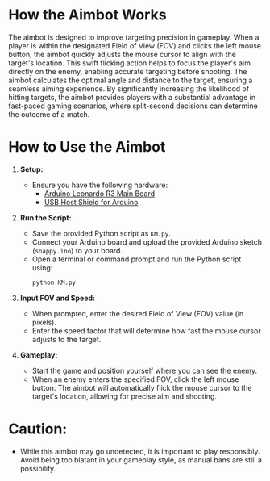 # How the Aimbot Works

The aimbot is designed to improve targeting precision in gameplay. When a player is within the designated Field of View (FOV) and clicks the left mouse button, the aimbot quickly adjusts the mouse cursor to align with the target's location.
This swift flicking action helps to focus the player's aim directly on the enemy, enabling accurate targeting before shooting. The aimbot calculates the optimal angle and distance to the target, ensuring a seamless aiming experience. By significantly increasing the likelihood of hitting targets, the aimbot provides players with a substantial advantage in fast-paced gaming scenarios, where split-second decisions can determine the outcome of a match.

# How to Use the Aimbot

1. **Setup:**
   - Ensure you have the following hardware:
     - [Arduino Leonardo R3 Main Board](https://www.jaycar.com.au/duinotech-leonardo-r3-main-board/p/XC4430)
     - [USB Host Shield for Arduino](https://www.amazon.com.au/ARCELI-Shield-Arduino-Support-Android/dp/B07J2KKGZ4)

2. **Run the Script:**
   - Save the provided Python script as `KM.py`.
   - Connect your Arduino board and upload the provided Arduino sketch (`snappy.ino`) to your board.
   - Open a terminal or command prompt and run the Python script using:
     ```bash
     python KM.py
     ```

3. **Input FOV and Speed:**
   - When prompted, enter the desired Field of View (FOV) value (in pixels).
   - Enter the speed factor that will determine how fast the mouse cursor adjusts to the target.

4. **Gameplay:**
   - Start the game and position yourself where you can see the enemy.
   - When an enemy enters the specified FOV, click the left mouse button. The aimbot will automatically flick the mouse cursor to the target's location, allowing for precise aim and shooting.
  


# Caution:
   - While this aimbot may go undetected, it is important to play responsibly. Avoid being too blatant in your gameplay style, as manual bans are still a possibility.
